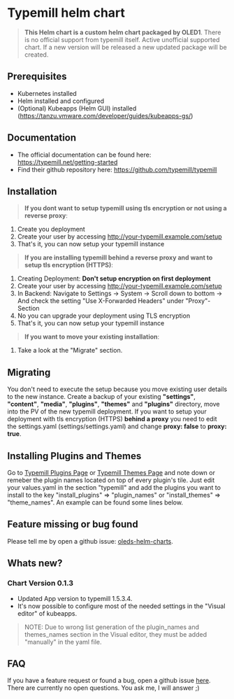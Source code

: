 # Typemill helm chart

> **This Helm chart is a custom helm chart packaged by OLED1**.
> There is no official support from typemill itself.
> Active unofficial supported chart. If a new version will be released a new updated package will be created.

## Prerequisites
- Kubernetes installed
- Helm installed and configured
- (Optional) Kubeapps (Helm GUI) installed (https://tanzu.vmware.com/developer/guides/kubeapps-gs/)

## Documentation
- The official documentation can be found here: https://typemill.net/getting-started
- Find their github repository here: https://github.com/typemill/typemill

## Installation

> **If you dont want to setup typemill using tls encryption or not using a reverse proxy**:
1. Create you deployment
2. Create your user by accessing http://your-typemill.example.com/setup
3. That's it, you can now setup your typemill instance

> **If you are installing typemill behind a reverse proxy and want to setup tls encryption (HTTPS)**:
1. Creating Deployment: **Don't setup encryption on first deployment**
2. Create your user by accessing http://your-typemill.example.com/setup
3. In Backend: Navigate to Settings -> System -> Scroll down to bottom -> And check the setting "Use X-Forwarded Headers" under "Proxy"-Section
4. No you can upgrade your deployment using TLS encryption
5. That's it, you can now setup your typemill instance

> **If you want to move your existing installation**:
1. Take a look at the "Migrate" section.

## Migrating
You don't need to execute the setup because you move existing user details to the new instance.
Create a backup of your existing **"settings"**, **"content"**, **"media"**, **"plugins"**, **"themes"** and **"plugins"** directory, move into the PV of the new typemill deployment.
If you want to setup your deployment with tls encryption (HTTPS) **behind a proxy** you need to edit the settings.yaml (settings/settings.yaml) and change **proxy: false** to **proxy: true**.

## Installing Plugins and Themes
Go to [Typemill Plugins Page](https://plugins.typemill.net/) or [Typemill Themes Page](https://themes.typemill.net/) and note down or remeber the plugin names located on top of every plugin's tile. Just edit your values.yaml in the section "typemill" and add the plugins you want to install to the key "install_plugins" => "plugin_names" or "install_themes" => "theme_names". An example can be found some lines below.

## Feature missing or bug found
Please tell me by open a github issue: [oleds-helm-charts](https://github.com/OLED1/oleds-helm-charts).

## Whats new?
### Chart Version 0.1.3
- Updated App version to typemill 1.5.3.4.
- It's now possible to configure most of the needed settings in the "Visual editor" of kubeapps.
> NOTE: Due to wrong list generation of the plugin_names and themes_names section in the Visual editor, they must be added "manually" in the yaml file.

## FAQ
If you have a feature request or found a bug, open a github issue [here](https://github.com/OLED1/oleds-helm-charts).
There are currently no open questions. You ask me, I will answer ;)
